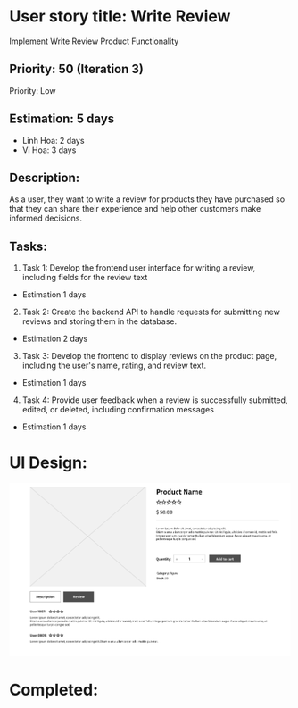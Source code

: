 # User story title: Write Review
Implement Write Review Product Functionality


## Priority: 50 (Iteration 3)
Priority: Low

## Estimation: 5 days
* Linh Hoa: 2 days 
* Vi Hoa: 3 days

## Description: 
As a user, they want to write a review for products they have purchased so that they can share their experience and help other customers make informed decisions.


## Tasks:
1. Task 1: Develop the frontend user interface for writing a review, including fields for the review text
- Estimation 1 days

2. Task 2:  Create the backend API to handle requests for submitting new reviews and storing them in the database.
- Estimation 2 days

3. Task 3:   Develop the frontend to display reviews on the product page, including the user's name, rating, and review text.
- Estimation 1 days

4. Task 4: Provide user feedback when a review is successfully submitted, edited, or deleted, including confirmation messages
- Estimation 1 days

# UI Design:

![alt text](image-17.png)

# Completed:

